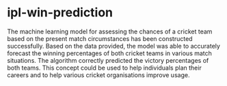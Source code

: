 # ipl-win-prediction
The machine learning model for assessing the chances of a cricket team based on the present match circumstances has been constructed successfully. Based on the data provided, the model was able to accurately forecast the winning percentages of both cricket teams in various match situations. The algorithm correctly predicted the victory percentages of both teams. This concept could be used to help individuals plan their careers and to help various cricket organisations improve usage.
